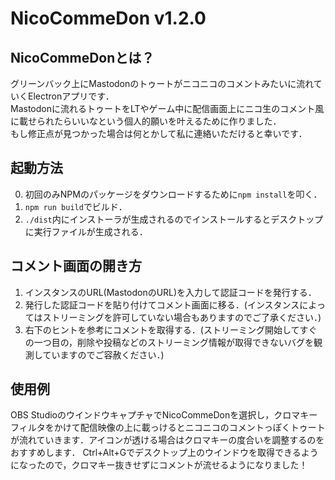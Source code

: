 # NicoCommeDon v1.2.0

## NicoCommeDonとは？
グリーンバック上にMastodonのトゥートがニコニコのコメントみたいに流れていくElectronアプリです．  
Mastodonに流れるトゥートをLTやゲーム中に配信画面上にニコ生のコメント風に載せられたらいいなという個人的願いを叶えるために作りました．  
もし修正点が見つかった場合は何とかして私に連絡いただけると幸いです．

## 起動方法
0. 初回のみNPMのパッケージをダウンロードするために`npm install`を叩く．
1. `npm run build`でビルド．
2. `./dist`内にインストーラが生成されるのでインストールするとデスクトップに実行ファイルが生成される．

## コメント画面の開き方
1. インスタンスのURL(MastodonのURL)を入力して認証コードを発行する．
2. 発行した認証コードを貼り付けてコメント画面に移る．(インスタンスによってはストリーミングを許可していない場合もありますのでご了承ください．)
3. 右下のヒントを参考にコメントを取得する．(ストリーミング開始してすぐの一つ目の，削除や投稿などのストリーミング情報が取得できないバグを観測していますのでご容赦ください．)

## 使用例
OBS StudioのウインドウキャプチャでNicoCommeDonを選択し，クロマキーフィルタをかけて配信映像の上に載っけるとニコニコのコメントっぽくトゥートが流れていきます．アイコンが透ける場合はクロマキーの度合いを調整するのをおすすめします．
Ctrl+Alt+Gでデスクトップ上のウインドウを取得できるようになったので，クロマキー抜きせずにコメントが流せるようになりました！
